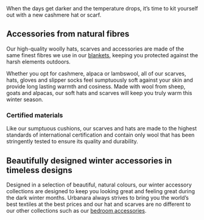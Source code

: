  

When the days get darker and the temperature drops, it’s time to kit yourself out with a new cashmere hat or scarf.

## Accessories from natural fibres

Our high-quality woolly hats, scarves and accessories are made of the same finest fibres we use in our [blankets](www.urbanara.co.uk/blankets-throws), keeping you protected against the harsh elements outdoors.

Whether you opt for cashmere, alpaca or lambswool, all of our scarves, hats, gloves and slipper socks feel sumptuously soft against your skin and provide long lasting warmth and cosiness. Made with wool from sheep, goats and alpacas, our soft hats and scarves will keep you truly warm this winter season.

### Certified materials

Like our sumptuous cushions, our scarves and hats are made to the highest standards of international certification and contain only wool that has been stringently tested to ensure its quality and durability.

## Beautifully designed winter accessories in timeless designs

Designed in a selection of beautiful, natural colours, our winter accessory collections are designed to keep you looking great and feeling great during the dark winter months. Urbanara always strives to bring you the world’s best textiles at the best prices and our hat and scarves are no different to our other collections such as our [bedroom accessories](www.urbanara.co.uk/bedroom-accessories).
